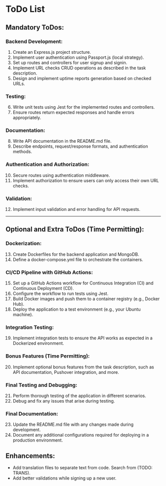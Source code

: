 # ToDo List

## Mandatory ToDos:

### Backend Development:

1. Create an Express.js project structure.
2. Implement user authentication using Passport.js (local strategy).
3. Set up routes and controllers for user signup and signin.
4. Implement URL checks CRUD operations as described in the task description.
5. Design and implement uptime reports generation based on checked URLs.

### Testing:

6. Write unit tests using Jest for the implemented routes and controllers.
7. Ensure routes return expected responses and handle errors appropriately.

### Documentation:

8. Write API documentation in the README.md file.
9. Describe endpoints, request/response formats, and authentication methods.

### Authentication and Authorization:

10. Secure routes using authentication middleware.
11. Implement authorization to ensure users can only access their own URL checks.

### Validation:

12. Implement input validation and error handling for API requests.

---

## Optional and Extra ToDos (Time Permitting):

### Dockerization:

13. Create Dockerfiles for the backend application and MongoDB.
14. Define a docker-compose.yml file to orchestrate the containers.

### CI/CD Pipeline with GitHub Actions:

15. Set up a GitHub Actions workflow for Continuous Integration (CI) and Continuous Deployment (CD).
16. Configure the workflow to run tests using Jest.
17. Build Docker images and push them to a container registry (e.g., Docker Hub).
18. Deploy the application to a test environment (e.g., your Ubuntu machine).

### Integration Testing:

19. Implement integration tests to ensure the API works as expected in a Dockerized environment.

### Bonus Features (Time Permitting):

20. Implement optional bonus features from the task description, such as API documentation, Pushover integration, and more.

### Final Testing and Debugging:

21. Perform thorough testing of the application in different scenarios.
22. Debug and fix any issues that arise during testing.

### Final Documentation:

23. Update the README.md file with any changes made during development.
24. Document any additional configurations required for deploying in a production environment.


## Enhancements:

- Add translation files to separate text from code. Search from (TODO: TRANS).
- Add better validations while signing up a new user.
